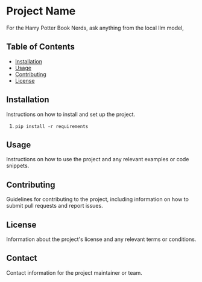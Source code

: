 # Project Name

For the Harry Potter Book Nerds, ask anything from the local llm model, 

## Table of Contents

- [Installation](#installation)
- [Usage](#usage)
- [Contributing](#contributing)
- [License](#license)

## Installation

Instructions on how to install and set up the project.
1. ```pip install -r requirements```

## Usage

Instructions on how to use the project and any relevant examples or code snippets.

## Contributing

Guidelines for contributing to the project, including information on how to submit pull requests and report issues.

## License

Information about the project's license and any relevant terms or conditions.

## Contact

Contact information for the project maintainer or team.
